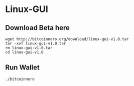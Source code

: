 # Linux-GUI

## Download Beta here
```
wget http://bitcoinnero.org/download/linux-gui-v1.0.tar
tar -xvf linux-gui-v1.0.tar
rm linux-gui-v1.0.tar
cd linux-gui-v1.0
```

## Run Wallet
```
./bitcoinnero
```

